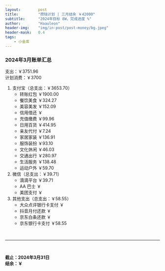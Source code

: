 ```yaml
---
layout:        post
title:         "攒钱计划 | 三月结余 ￥42000"
subtitle:      "2024年目标 8W，完成进度 %"
author:        "Haauleon"
header-img:    "img/in-post/post-money/bg.jpeg"
header-mask:   0.4
tags:
    - 小金库
---
```


### 2024年3月账单汇总             
支出：￥3751.96             
计划消费：￥3700        

1. 支付宝（总支出：￥3653.70）   
    - 转账红包 ￥1900.00   
    - 餐饮美食 ￥324.27    
    - 美容美发 ￥152.09     
    - 信用借还 ￥    
    - 充值缴费 ￥99.96     
    - 日用百货 ￥414.95      
    - 亲友代付 ￥7.24     
    - 家居家装 ￥136.91    
    - 服饰装扮 ￥93.10      
    - 文化休闲 ￥46.03    
    - 交通出行 ￥280.97      
    - 生活服务 ￥138.48    
    - 运动户外 ￥59.70       
2. 微信（总支出：￥39.71）      
    - 滴滴平台 ￥39.71   
    - AA 巴士 ￥    
    - 美团支付 ￥       
3. 其他支出（总支出：￥58.55）     
    - 大众点评银行卡支付 ￥    
    - 抖音月付还款 ￥    
    - 京东白条还款 ￥  
    - 京东银行卡支付 ￥58.55     

<br>

---

<br>

**截止：2024年3月31日**      
**结余：￥**        